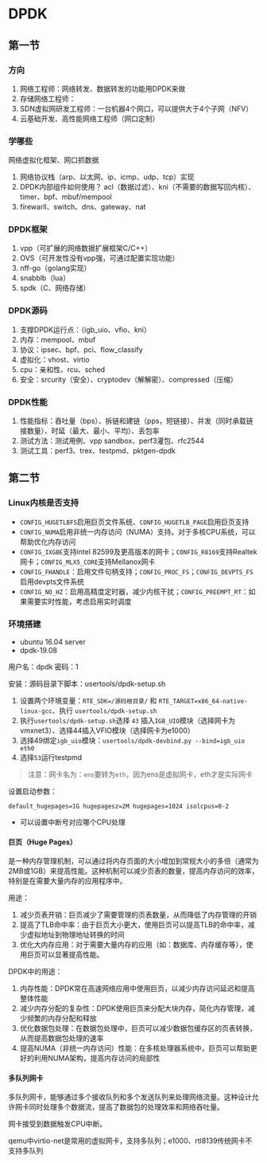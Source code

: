 # DPDK

## 第一节

### 方向

1. 网络工程师：网络转发、数据转发的功能用DPDK来做
2. 存储网络工程师：
3. SDN虚拟网研发工程师：一台机器4个网口，可以提供大于4个子网（NFV）
4. 云基础开发、高性能网络工程师（网口定制）

### 学哪些

网络虚拟化框架、网口抓数据
1. 网络协议栈（arp、以太网、ip、icmp、udp、tcp）实现
2. DPDK内部组件如何使用？ acl（数据过滤）、kni（不需要的数据写回内核）、timer、bpf、mbuf/mempool
3. firewarll、switch、dns、gateway、nat

### DPDK框架

1. vpp（可扩展的网络数据扩展框架C/C++）
2. OVS（可开发性没有vpp强，可通过配置实现功能）
3. nff-go（golang实现）
4. snabblb（lua）
5. spdk（C、网络存储）

### DPDK源码

1. 支撑DPDK运行点：（igb_uio、vfio、kni）
2. 内存：mempool、mbuf
3. 协议：ipsec、bpf、pci、flow_classify
4. 虚拟化：vhost、virtio
5. cpu：亲和性、rcu、sched
6. 安全：srcurity（安全）、cryptodev（解解密）、compressed（压缩）

### DPDK性能

1. 性能指标：吞吐量（bps）、拆链和建链（pps，短链接）、并发（同时承载链接数量）、时延（最大、最小、平均）、丢包率
2. 测试方法：测试用例、vpp sandbox、perf3灌包、rfc2544
3. 测试工具：perf3、trex、testpmd、pktgen-dpdk

## 第二节

### Linux内核是否支持

- `CONFIG_HUGETLBFS`启用巨页文件系统、`CONFIG_HUGETLB_PAGE`启用巨页支持
- `CONFIG_NUMA`启用非统一内存访问（NUMA）支持。对于多核CPU系统，可以帮助优化内存访问
- `CONFIG_IXGBE`支持intel 82599及更高版本的网卡；`CONFIG_R8169`支持Realtek网卡；`CONFIG_MLX5_CORE`支持Mellanox网卡
- `CONFIG_FHANDLE`：启用文件句柄支持；`CONFIG_PROC_FS`；`CONFIG_DEVPTS_FS`启用devpts文件系统
- `CONFIG_NO_HZ`：启用高精度定时器，减少内核干扰；`CONFIG_PREEMPT_RT`：如果需要实时性能，考虑启用实时调度

### 环境搭建

- ubuntu 16.04 server
- dpdk-19.08

用户名：dpdk
密码：1

安装：源码目录下脚本：usertools/dpdk-setup.sh
1. 设置两个环境变量：`RTE_SDK=/源码根目录/` 和 `RTE_TARGET=x86_64-native-linux-gcc`、执行 `usertools/dpdk-setup.sh`
2. 执行`usertools/dpdk-setup.sh`选择 `43` 插入`IGB_UIO`模块（选择网卡为vmxnet3）、选择44插入VFIO模块（选择网卡为e1000）
3. 选择49绑定`igb_uio`模块：`usertools/dpdk-devbind.py --bind=igb_uio eth0`
4. 选择`53`运行testpmd

> 注意：网卡名为：`ens`要转为`eth`，因为ens是虚拟网卡，eth才是实际网卡

设置启动参数：
```
default_hugepages=1G hugepagesz=2M hugepages=1024 isolcpus=0-2
```

- 可以设置中断号对应哪个CPU处理

#### 巨页（Huge Pages）

是一种内存管理机制，可以通过将内存页面的大小增加到常规大小的多倍（通常为2MB或1GB）来提高性能。这种机制可以减少页表的数量，提高内存访问的效率，特别是在需要大量内存的应用程序中。

用途：
1. 减少页表开销：巨页减少了需要管理的页表数量，从而降低了内存管理的开销
2. 提高了TLB命中率：由于巨页大小更大，使用巨页可以提高TLB的命中率，减少虚拟地址到物理地址转换的时间
3. 优化大内存应用：对于需要大量内存的应用（如：数据库、内存缓存等），使用巨页可以显著提高性能。

DPDK中的用途：
1. 内存性能：DPDK常在高速网络应用中使用巨页，以减少内存访问延迟和提高整体性能
2. 减少内存分配的复杂性：DPDK使用巨页来分配大块内存，简化内存管理，减少频繁的内存分配和释放
3. 优化数据包处理：在数据包处理中，巨页可以减少数据包缓存区的页表转换，从而提高数据包处理的速率
4. 提高NUMA（非统一内存访问）性能：在多核处理器系统中，巨页可以帮助更好的利用NUMA架构，提高内存访问的局部性

#### 多队列网卡

多队列网卡，能够通过多个接收队列和多个发送队列来处理网络流量。这种设计允许网卡同时处理多个数据流，提高了数据包的处理效率和网络吞吐量。

网卡接受到数据触发CPU中断。

qemu中virtio-net是常用的虚拟网卡，支持多队列；e1000、rtl8139传统网卡不支持多队列

